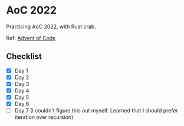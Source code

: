 # AoC 2022

Practicing AoC 2022, with Rust crab.

Ref: [Advent of Code](https://adventofcode.com/)

## Checklist

- [x] Day 1
- [x] Day 2
- [x] Day 3
- [x] Day 4
- [x] Day 5
- [x] Day 6
- [ ] Day 7 (I couldn't figure this out myself. Learned that I should prefer iteration over recursion)
